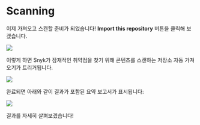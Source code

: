 # Scanning

이제 가져오고 스캔할 준비가 되었습니다! **Import this repository** 버튼을 클릭해 보겠습니다.

![](https://partner-workshop-assets.s3.us-east-2.amazonaws.com/snyk-sec-14.png)

이렇게 하면 Snyk가 잠재적인 취약점을 찾기 위해 콘텐츠를 스캔하는 저장소 자동 가져오기가 트리거됩니다.

![](https://partner-workshop-assets.s3.us-east-2.amazonaws.com/snyk-sec-08.gif)

완료되면 아래와 같이 결과가 포함된 요약 보고서가 표시됩니다:

![](https://partner-workshop-assets.s3.us-east-2.amazonaws.com/snyk-sec-16.png)

결과를 자세히 살펴보겠습니다!
